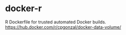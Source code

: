 # docker-r
R Dockerfile for trusted automated Docker builds. https://hub.docker.com/r/cpgonzal/docker-data-volume/ 
